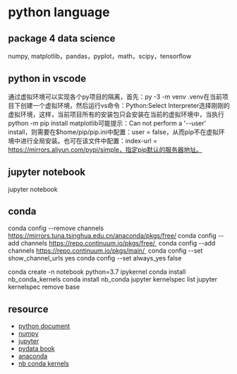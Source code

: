 # python language

## package 4 data science

numpy, matplotlib，pandas，pyplot，math，scipy，tensorflow 

## python in vscode

通过虚拟环境可以实现各个py项目的隔离，首先：py -3 -m venv .venv在当前项目下创建一个虚拟环境，然后运行vs命令：Python:Select Interpreter选择刚刚的虚拟环境，这样，当前项目所有的安装包只会安装在当前的虚拟环境中，当执行python -m pip install matplotlib可能提示：Can not perform a '--user' install，则需要在$home/pip/pip.ini中配置：user = false，从而pip不在虚拟环境中进行全局安装。也可在该文件中配置：index-url = https://mirrors.aliyun.com/pypi/simple，指定pip默认的服务器地址。


## jupyter notebook

jupyter notebook

## conda

conda config --remove channels https://mirrors.tuna.tsinghua.edu.cn/anaconda/pkgs/free/
conda config --add channels https://repo.continuum.io/pkgs/free/ 
conda config --add channels https://repo.continuum.io/pkgs/main/ 
conda config --set show_channel_urls yes
conda config --set always_yes false

conda create -n notebook python=3.7 ipykernel
conda install nb_conda_kernels
conda install nb_conda
jupyter kernelspec list
jupyter kernelspec remove base

## resource

- [python document](https://docs.python.org/3/tutorial/index.html)
- [numpy](https://www.numpy.org.cn/)
- [jupyter](https://jupyter.org/documentation)
- [pydata book](https://github.com/wesm/pydata-book)
- [anaconda](https://docs.anaconda.com/anaconda/install/windows/)
- [nb conda kernels](https://github.com/Anaconda-Platform/nb_conda_kernels)
